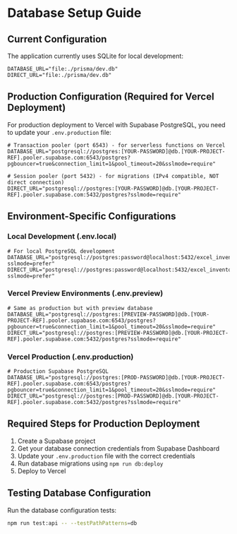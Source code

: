 # Database Setup Guide

## Current Configuration

The application currently uses SQLite for local development:
```env
DATABASE_URL="file:./prisma/dev.db"
DIRECT_URL="file:./prisma/dev.db"
```

## Production Configuration (Required for Vercel Deployment)

For production deployment to Vercel with Supabase PostgreSQL, you need to update your `.env.production` file:

```env
# Transaction pooler (port 6543) - for serverless functions on Vercel
DATABASE_URL="postgresql://postgres:[YOUR-PASSWORD]@db.[YOUR-PROJECT-REF].pooler.supabase.com:6543/postgres?pgbouncer=true&connection_limit=1&pool_timeout=20&sslmode=require"

# Session pooler (port 5432) - for migrations (IPv4 compatible, NOT direct connection)
DIRECT_URL="postgresql://postgres:[YOUR-PASSWORD]@db.[YOUR-PROJECT-REF].pooler.supabase.com:5432/postgres?sslmode=require"
```

## Environment-Specific Configurations

### Local Development (.env.local)
```env
# For local PostgreSQL development
DATABASE_URL="postgresql://postgres:password@localhost:5432/excel_inventory_dev?sslmode=prefer"
DIRECT_URL="postgresql://postgres:password@localhost:5432/excel_inventory_dev?sslmode=prefer"
```

### Vercel Preview Environments (.env.preview)
```env
# Same as production but with preview database
DATABASE_URL="postgresql://postgres:[PREVIEW-PASSWORD]@db.[YOUR-PROJECT-REF].pooler.supabase.com:6543/postgres?pgbouncer=true&connection_limit=1&pool_timeout=20&sslmode=require"
DIRECT_URL="postgresql://postgres:[PREVIEW-PASSWORD]@db.[YOUR-PROJECT-REF].pooler.supabase.com:5432/postgres?sslmode=require"
```

### Vercel Production (.env.production)
```env
# Production Supabase PostgreSQL
DATABASE_URL="postgresql://postgres:[PROD-PASSWORD]@db.[YOUR-PROJECT-REF].pooler.supabase.com:6543/postgres?pgbouncer=true&connection_limit=1&pool_timeout=20&sslmode=require"
DIRECT_URL="postgresql://postgres:[PROD-PASSWORD]@db.[YOUR-PROJECT-REF].pooler.supabase.com:5432/postgres?sslmode=require"
```

## Required Steps for Production Deployment

1. Create a Supabase project
2. Get your database connection credentials from Supabase Dashboard
3. Update your `.env.production` file with the correct credentials
4. Run database migrations using `npm run db:deploy`
5. Deploy to Vercel

## Testing Database Configuration

Run the database configuration tests:
```bash
npm run test:api -- --testPathPatterns=db
```